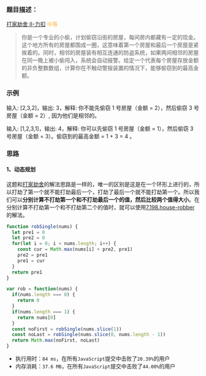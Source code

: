 ### 题目描述：

[打家劫舍 II-力扣](https://leetcode-cn.com/problems/house-robber-ii) <span style="color: #ffb73f">中等</span>

> 你是一个专业的小偷，计划偷窃沿街的房屋，每间房内都藏有一定的现金。这个地方所有的房屋都围成一圈，这意味着第一个房屋和最后一个房屋是紧挨着的。同时，相邻的房屋装有相互连通的防盗系统，如果两间相邻的房屋在同一晚上被小偷闯入，系统会自动报警。给定一个代表每个房屋存放金额的非负整数数组，计算你在不触动警报装置的情况下，能够偷窃到的最高金额。

### 示例

输入: [2,3,2]，输出: 3，解释: 你不能先偷窃 1 号房屋（金额 = 2），然后偷窃 3 号房屋（金额 = 2）, 因为他们是相邻的。

输入: [1,2,3,1]，输出: 4，解释: 你可以先偷窃 1 号房屋（金额 = 1），然后偷窃 3 号房屋（金额 = 3）。偷窃到的最高金额 = 1 + 3 = 4 。

### 思路

#### 1、动态规划

这题和[打家劫舍](https://leetcode-cn.com/problems/house-robber/)的解法思路是一样的，唯一的区别是这是在一个环形上进行的，所以打劫了第一个就不能打劫最后一个，打劫了最后一个就不能打劫第一个。所以我们可以**分别计算不打劫第一个和不打劫最后一个的值，然后比较两个值得大小**。在分别计算不打劫第一个和不打劫第二个的值时，就可以使用[7.198.house-robber](./../7.198.house-robber/index.md)的解法。

```js
function robSingle(nums) {
  let pre1 = 0
  let pre2 = 0
  for(let i = 0; i < nums.length; i++) {
    const cur = Math.max(nums[i] + pre2, pre1)
    pre2 = pre1
    pre1 = cur
  }
  return pre1
}

var rob = function(nums) {
  if(nums.length === 0) {
    return 0
  }
  if(nums.length === 1) {
    return nums[0]
  }
  const noFirst = robSingle(nums.slice(1))
  const noLast = robSingle(nums.slice(0, nums.length - 1))
  return Math.max(noFirst, noLast)
}
```

- 执行用时：`84 ms`，在所有`JavaScript`提交中击败了`20.39%`的用户
- 内存消耗：`37.6 MB`，在所有`JavaScript`提交中击败了`44.00%`的用户
